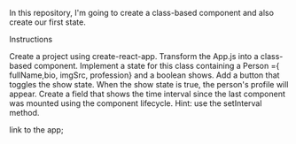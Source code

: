 In this repository, I'm going to create a class-based component and also create our first state.

Instructions

Create a project using create-react-app.
Transform the App.js into a class-based component.
Implement a state for this class containing a Person ={ fullName,bio, imgSrc, profession} and a boolean shows.
Add a button that toggles the show state. When the show state is true, the person's profile will appear.
Create a field that shows the time interval since the last component was mounted using the component lifecycle.
Hint: use the setInterval method.

link to the app;
